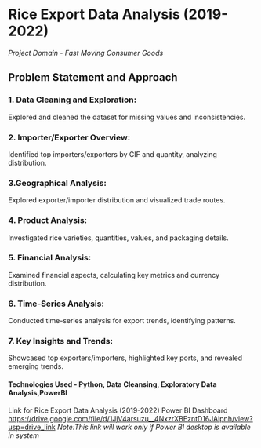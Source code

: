 # Rice Export Data Analysis (2019-2022)
_Project Domain - Fast Moving Consumer Goods_

## Problem Statement and Approach
### 1. Data Cleaning and Exploration:
Explored and cleaned the dataset for missing values and inconsistencies.

### 2. Importer/Exporter Overview:
Identified top importers/exporters by CIF and quantity, analyzing distribution.

### 3.Geographical Analysis:
Explored exporter/importer distribution and visualized trade routes.

### 4. Product Analysis:
Investigated rice varieties, quantities, values, and packaging details.

### 5. Financial Analysis:
Examined financial aspects, calculating key metrics and currency distribution.

### 6. Time-Series Analysis:
Conducted time-series analysis for export trends, identifying patterns.

### 7. Key Insights and Trends:
Showcased top exporters/importers, highlighted key ports, and revealed emerging trends.

#### Technologies Used - Python, Data Cleansing, Exploratory Data Analysis,PowerBI

Link for Rice Export Data Analysis (2019-2022) Power BI Dashboard 
https://drive.google.com/file/d/1JjV4arsuzu__4NxzrXBEzntD16JAlpnh/view?usp=drive_link
_Note:This link will work only if Power BI desktop is available in system_
